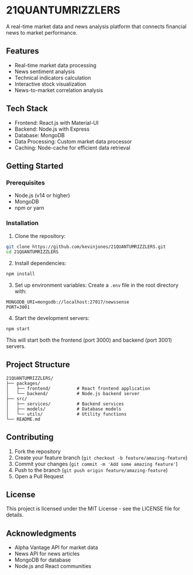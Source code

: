 # 21QUANTUMRIZZLERS

A real-time market data and news analysis platform that connects financial news to market performance.

## Features

- Real-time market data processing
- News sentiment analysis
- Technical indicators calculation
- Interactive stock visualization
- News-to-market correlation analysis

## Tech Stack

- Frontend: React.js with Material-UI
- Backend: Node.js with Express
- Database: MongoDB
- Data Processing: Custom market data processor
- Caching: Node-cache for efficient data retrieval

## Getting Started

### Prerequisites

- Node.js (v14 or higher)
- MongoDB
- npm or yarn

### Installation

1. Clone the repository:
```bash
git clone https://github.com/kevinjones/21QUANTUMRIZZLERS.git
cd 21QUANTUMRIZZLERS
```

2. Install dependencies:
```bash
npm install
```

3. Set up environment variables:
Create a `.env` file in the root directory with:
```
MONGODB_URI=mongodb://localhost:27017/newssense
PORT=3001
```

4. Start the development servers:
```bash
npm start
```

This will start both the frontend (port 3000) and backend (port 3001) servers.

## Project Structure

```
21QUANTUMRIZZLERS/
├── packages/
│   ├── frontend/          # React frontend application
│   └── backend/           # Node.js backend server
├── src/
│   ├── services/          # Backend services
│   ├── models/            # Database models
│   └── utils/             # Utility functions
└── README.md
```

## Contributing

1. Fork the repository
2. Create your feature branch (`git checkout -b feature/amazing-feature`)
3. Commit your changes (`git commit -m 'Add some amazing feature'`)
4. Push to the branch (`git push origin feature/amazing-feature`)
5. Open a Pull Request

## License

This project is licensed under the MIT License - see the LICENSE file for details.

## Acknowledgments

- Alpha Vantage API for market data
- News API for news articles
- MongoDB for database
- Node.js and React communities
